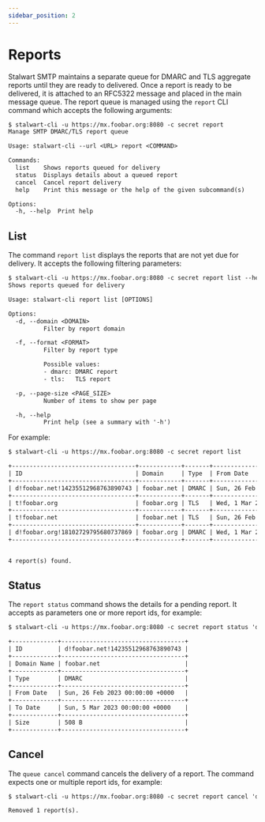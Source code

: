 ```yaml
---
sidebar_position: 2
---
```


# Reports

Stalwart SMTP maintains a separate queue for DMARC and TLS aggregate reports until they are ready to delivered. Once a report is ready to be delivered, it is attached to an RFC5322 message and placed in the main message queue. The report queue is managed using the `report` CLI command which accepts the following arguments:

```txt
$ stalwart-cli -u https://mx.foobar.org:8080 -c secret report 
Manage SMTP DMARC/TLS report queue

Usage: stalwart-cli --url <URL> report <COMMAND>

Commands:
  list    Shows reports queued for delivery
  status  Displays details about a queued report
  cancel  Cancel report delivery
  help    Print this message or the help of the given subcommand(s)

Options:
  -h, --help  Print help
```

## List

The command `report list` displays the reports that are not yet due for delivery. It accepts the following filtering parameters:

```txt
$ stalwart-cli -u https://mx.foobar.org:8080 -c secret report list --help
Shows reports queued for delivery

Usage: stalwart-cli report list [OPTIONS]

Options:
  -d, --domain <DOMAIN>
          Filter by report domain

  -f, --format <FORMAT>
          Filter by report type

          Possible values:
          - dmarc: DMARC report
          - tls:   TLS report

  -p, --page-size <PAGE_SIZE>
          Number of items to show per page

  -h, --help
          Print help (see a summary with '-h')
```

For example:

```txt
$ stalwart-cli -u https://mx.foobar.org:8080 -c secret report list

+-----------------------------------+------------+-------+---------------------------------+--------------------------------+-------+
| ID                                | Domain     | Type  | From Date                       | To Date                        | Size  |
+-----------------------------------+------------+-------+---------------------------------+--------------------------------+-------+
| d!foobar.net!14235512968763890743 | foobar.net | DMARC | Sun, 26 Feb 2023 00:00:00 +0000 | Sun, 5 Mar 2023 00:00:00 +0000 | 508 B |
+-----------------------------------+------------+-------+---------------------------------+--------------------------------+-------+
| t!foobar.org                      | foobar.org | TLS   | Wed, 1 Mar 2023 00:00:00 +0000  | Thu, 2 Mar 2023 00:00:00 +0000 | 158 B |
+-----------------------------------+------------+-------+---------------------------------+--------------------------------+-------+
| t!foobar.net                      | foobar.net | TLS   | Sun, 26 Feb 2023 00:00:00 +0000 | Sun, 5 Mar 2023 00:00:00 +0000 | 356 B |
+-----------------------------------+------------+-------+---------------------------------+--------------------------------+-------+
| d!foobar.org!18102729795680737869 | foobar.org | DMARC | Wed, 1 Mar 2023 00:00:00 +0000  | Thu, 2 Mar 2023 00:00:00 +0000 | 503 B |
+-----------------------------------+------------+-------+---------------------------------+--------------------------------+-------+


4 report(s) found.
```

## Status

The `report status` command shows the details for a pending report. It accepts as parameters one or more report ids, for example:

```txt
$ stalwart-cli -u https://mx.foobar.org:8080 -c secret report status 'd!foobar.net!14235512968763890743'

+-------------+-----------------------------------+
| ID          | d!foobar.net!14235512968763890743 |
+-------------+-----------------------------------+
| Domain Name | foobar.net                        |
+-------------+-----------------------------------+
| Type        | DMARC                             |
+-------------+-----------------------------------+
| From Date   | Sun, 26 Feb 2023 00:00:00 +0000   |
+-------------+-----------------------------------+
| To Date     | Sun, 5 Mar 2023 00:00:00 +0000    |
+-------------+-----------------------------------+
| Size        | 508 B                             |
+-------------+-----------------------------------+
```

## Cancel

The `queue cancel` command cancels the delivery of a report. The command expects one or multiple report ids, for example:

```txt
$ stalwart-cli -u https://mx.foobar.org:8080 -c secret report cancel 'd!foobar.net!14235512968763890743'

Removed 1 report(s).
```
